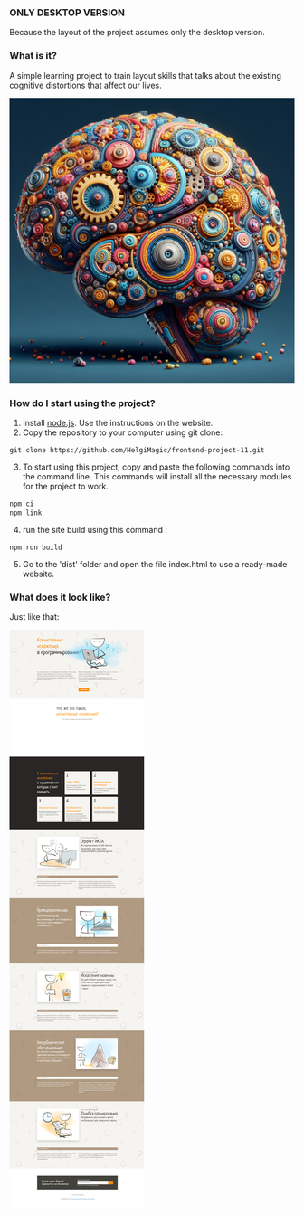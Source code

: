 ### ONLY DESKTOP VERSION

Because the layout of the project assumes only the desktop version.

### What is it?

A simple learning project to train layout skills that talks about the existing cognitive distortions that affect our lives.

![brain](.github/brain.jpg)

### How do I start using the project?

1. Install [node.js](https://nodejs.org/). Use the instructions on the website.
2. Copy the repository to your computer using git clone:
```
git clone https://github.com/HelgiMagic/frontend-project-11.git
```
3. To start using this project, copy and paste the following commands into the command line. This commands will install all the necessary modules for the project to work.
```
npm ci
npm link
```
4. run the site build using this command : 
```
npm run build
```
5. Go to the 'dist' folder and open the file index.html to use a ready-made website.

### What does it look like?

Just like that:

![website](.github/website.png)